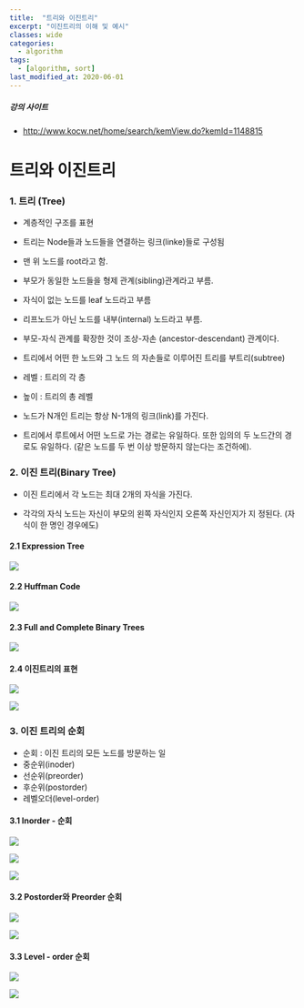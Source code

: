 ```yaml
---
title:  "트리와 이진트리"
excerpt: "이진트리의 이해 및 예시"
classes: wide
categories:
  - algorithm
tags:
  - [algorithm, sort]
last_modified_at: 2020-06-01
---
```


##### 강의 사이트

* http://www.kocw.net/home/search/kemView.do?kemId=1148815



# 트리와 이진트리



### 1. 트리 (Tree)

* 계층적인 구조를 표현

* 트리는 Node들과 노드들을 연결하는 링크(linke)들로 구성됨
* 맨 위 노드를 root라고 함.
* 부모가 동일한 노드들을 형제 관계(sibling)관계라고 부름.
* 자식이 없는 노드를 leaf 노드라고 부름
* 리프노드가 아닌 노드를 내부(internal) 노드라고 부름.
* 부모-자식 관계를 확장한 것이 조상-자손 (ancestor-descendant) 관계이다.
* 트리에서 어떤 한 노드와 그 노드 의 자손들로 이루어진 트리를 부트리(subtree)

* 레벨 : 트리의 각 층
* 높이 : 트리의 총 레벨
* 노드가 N개인 트리는 항상 N-1개의 링크(link)를 가진다. 
* 트리에서 루트에서 어떤 노드로 가는 경로는 유일하다. 또한 임의의 두 노드간의 경로도 유일하다. (같은 노드를 두 번 이상 방문하지 않는다는 조건하에). 



### 2. 이진 트리(Binary Tree)

* 이진 트리에서 각 노드는 최대 2개의 자식을 가진다. 

* 각각의 자식 노드는 자신이 부모의 왼쪽 자식인지 오른쪽 자신인지가 지 정된다. (자식이 한 명인 경우에도)

  

#### 2.1 Expression Tree

![]({{site.url}}/assets/images/algo56.PNG)



#### 2.2 Huffman Code

![]({{site.url}}/assets/images/algo57.PNG)



#### 2.3 Full and Complete Binary Trees

![]({{site.url}}/assets/images/algo58.PNG)



#### 2.4 이진트리의 표현

![]({{site.url}}/assets/images/algo59.PNG)

![]({{site.url}}/assets/images/algo60.PNG)



### 3. 이진 트리의 순회

* 순회 : 이진 트리의 모든 노드를 방문하는 일
* 중순위(inoder)
* 선순위(preorder)
* 후순위(postorder)
* 레벨오더(level-order)

#### 3.1 Inorder - 순회

![]({{site.url}}/assets/images/algo61.PNG)

![]({{site.url}}/assets/images/algo62.PNG)

![]({{site.url}}/assets/images/algo63.PNG)



#### 3.2 Postorder와 Preorder 순회

![]({{site.url}}/assets/images/algo64.PNG)

![]({{site.url}}/assets/images/algo65.PNG)



#### 3.3 Level - order 순회

![]({{site.url}}/assets/images/algo66.PNG)

![]({{site.url}}/assets/images/algo67.PNG)

